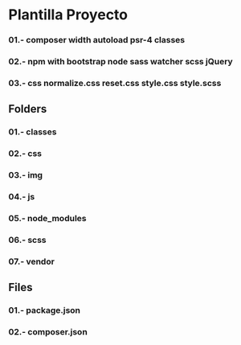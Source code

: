 # Plantilla Proyecto
### 01.- composer width autoload psr-4 classes
### 02.- npm with bootstrap node sass watcher scss jQuery
### 03.- css normalize.css reset.css style.css style.scss

## Folders
### 01.- classes
### 02.- css
### 03.- img
### 04.- js
### 05.- node_modules
### 06.- scss
### 07.- vendor

## Files
### 01.- package.json 
### 02.- composer.json


